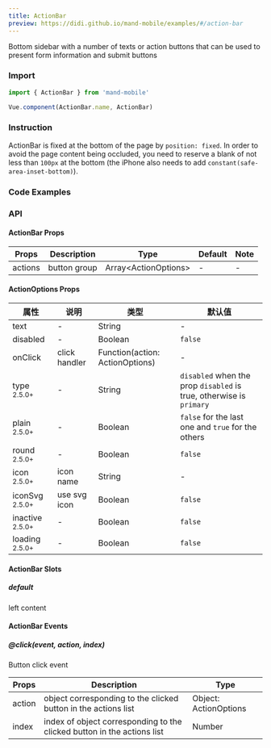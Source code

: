 ```yaml
---
title: ActionBar
preview: https://didi.github.io/mand-mobile/examples/#/action-bar
---
```


Bottom sidebar with a number of texts or action buttons that can be used to present form information and submit buttons

### Import

```javascript
import { ActionBar } from 'mand-mobile'

Vue.component(ActionBar.name, ActionBar)
```

### Instruction

ActionBar is fixed at the bottom of the page by `position: fixed`. In order to avoid the page content being occluded, you need to reserve a blank of not less than `100px` at the bottom (the iPhone also needs to add `constant(safe-area-inset-bottom)`).

### Code Examples
<!-- DEMO -->


### API

#### ActionBar Props
|Props | Description | Type | Default | Note|
|----|-----|------|------|------|
|actions|button group|Array\<ActionOptions\>|-|-|

#### ActionOptions Props

|属性 | 说明 | 类型 | 默认值|
|----|-----|------|------|
|text|-|String|-|
|disabled|-|Boolean|`false`|
|onClick|click handler|Function(action: ActionOptions)|-|
|type <sup class="version-after">2.5.0+</sup>|-|String|`disabled` when the prop `disabled` is true, otherwise is `primary`|
|plain <sup class="version-after">2.5.0+</sup>|-|Boolean|`false` for the last one and `true` for the others|
|round <sup class="version-after">2.5.0+</sup>|-|Boolean|`false`|
|icon <sup class="version-after">2.5.0+</sup>|icon name|String|-|
|iconSvg <sup class="version-after">2.5.0+</sup>|use svg icon|Boolean|`false`|
|inactive <sup class="version-after">2.5.0+</sup>|-|Boolean|`false`|
|loading <sup class="version-after">2.5.0+</sup>|-|Boolean|`false`|

#### ActionBar Slots

##### default
left content

#### ActionBar Events

##### @click(event, action, index)
Button click event

|Props | Description | Type |
|----|-----|------|
|action|object corresponding to the clicked button in the actions list|Object: ActionOptions|
|index|index of object corresponding to the clicked button in the actions list|Number|
